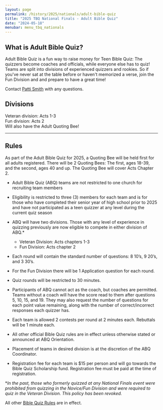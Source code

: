 ```yaml
---
layout: page
permalink: /history/2025/nationals/adult-bible-quiz
title: "2025 TBQ National Finals - Adult Bible Quiz"
date: "2024-05-18"
menubar: menu_tbq_nationals
---
```


## What is Adult Bible Quiz?

Adult Bible Quiz is a fun way to raise money for Teen Bible Quiz: The quizzers become coaches and officials, while everyone else has to quiz! Teams are split into divisions of experienced quizzers and rookies. So if you've never sat at the table before or haven't memorized a verse, join the Fun Division and and prepare to have a great time!

Contact [Patti Smith](mailto:p.s.momof5@gmail.com) with any questions.

## Divisions

Veteran division: Acts 1-3  
Fun division: Acts 2  
Will also have the Adult Quoting Bee!

---

## Rules

As part of the Adult Bible Quiz for 2025, a Quoting Bee will be held first for all adults registered. There will be 2 Quoting Bees: The first, ages 18-39, and the second, ages 40 and up. The Quoting Bee will cover Acts Chapter 2.

-   Adult Bible Quiz (ABQ) teams are not restricted to one church for recruiting team members
-   Eligibility is restricted to three (3) members for each team and is for those who have completed their senior year of high school prior to 2025 and have not participated as a teen quizzer at any level during the current quiz season

-   ABQ will have two divisions. Those with any level of experience in quizzing previously are now eligible to compete in either division of ABQ.\*

    -   Veteran Division: Acts chapters 1-3
    -   Fun Division: Acts chapter 2

-   Each round will contain the standard number of questions: 8 10’s, 9 20’s, and 3 30’s.
-   For the Fun Division there will be 1 Application question for each round.
-   Quiz rounds will be restricted to 30 minutes.
-   Participants of ABQ cannot act as the coach, but coaches are permitted.
    Teams without a coach will have the score read to them after questions 5, 10, 15, and 19. They may also request the number of questions for each point value remaining, along with the number of correct/incorrect responses each quizzer has.
-   Each team is allowed 2 contests per round at 2 minutes each. Rebuttals will be 1 minute each.
-   All other official Bible Quiz rules are in effect unless otherwise stated or announced at ABQ Orientation.

-   Placement of teams in desired division is at the discretion of the ABQ Coordinator.
-   Registration fee for each team is $15 per person and will go towards the Bible Quiz Scholarship fund. Registration fee must be paid at the time of registration.

\*_In the past, those who formerly quizzed at any National Finals event were prohibited from quizzing in the Novice/Fun Division and were required to quiz in the Veteran Division. This policy has been revoked._

All other [Bible Quiz Rules](https://biblequiz.com/downloads) are in effect.
